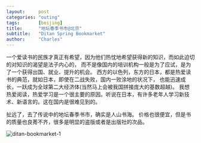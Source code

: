```yaml
---
layout:     post
categories: "outing"
tags:       [beijing]
title:      "地坛春季书市@北京"
subtitle:   "Ditan Spring Bookmarket"
author:     "Charles"
---
```


一个爱读书的民族才真正有希望，因为他们热忱地希望获得新的知识，而如此迫切的对知识的渴望是法子内心的，
而不是像国内的培训机构一般是为了应试，是为了一个获得出国、就业、提升的机会。
西方的以色列，东方的日本，都是热爱读书的典范，就如日本，即使在二战失败，国内一败涂地的状况下，
也能迅速成长，一跃成为全球第二大经济体(当然马上会被我国拼接庞大的基数超越)。
我想热爱阅读，热爱学习是一个很主要的原因。听说在日本，有许多老年人学习新技术、新语言的。这在国内是很难见到的。

扯远了，去了传说中的地坛春季书市，确实是人山书海。
价格也很便宜，但是书的质量也良莠不齐，很多是明显的盗版或者是出版社的次品。

![ditan-bookmarket-1]({{site.imageurl}}/ditan-bookmarket-1.jpg)
